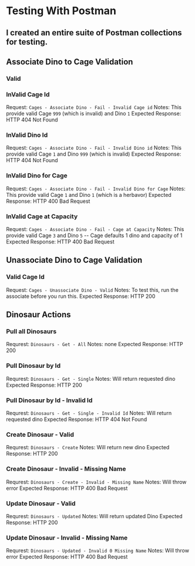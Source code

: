 
# Testing With Postman

## I created an entire suite of Postman collections for testing.


## Associate Dino to Cage Validation

### Valid
<!-- Request: `Cages - Associate Dino - Valid`
Notes: This provide valid Cage `1` and Dino `6`
Expected Response: HTTP 200 -->

### InValid Cage Id
Request: `Cages - Associate Dino - Fail - Invalid Cage id`
Notes: This provide valid Cage `999` (which is invalid) and Dino `1`
Expected Response: HTTP 404 Not Found

### InValid Dino Id
Request: `Cages - Associate Dino - Fail - Invalid Dino id`
Notes: This provide valid Cage `1` and Dino `999` (which is invalid) 
Expected Response: HTTP 404 Not Found

### InValid Dino for Cage
Request: `Cages - Associate Dino - Fail - Invalid Dino for Cage`
Notes: This provide valid Cage `1` and Dino `1` (which is a herbavor) 
Expected Response: HTTP 400 Bad Request


### InValid Cage at Capacity
Request: `Cages - Associate Dino - Fail - Cage at Capacity`
Notes: This provide valid Cage `3` and Dino `5` -- Cage defaults 1 dino and capacity of 1
Expected Response: HTTP 400 Bad Request


## Unassociate Dino to Cage Validation


### Valid Cage Id
Request: `Cages - Unassociate Dino - Valid`
Notes: To test this, run the associate before you run this.
Expected Response: HTTP 200



## Dinosaur Actions

### Pull all Dinosaurs
Requrest: `Dinosaurs - Get - All`
Notes: none
Expected Response: HTTP 200

### Pull Dinosaur by Id
Requrest: `Dinosaurs - Get - Single`
Notes: Will return requested dino
Expected Response: HTTP 200

### Pull Dinosaur by Id - Invalid Id
Requrest: `Dinosaurs - Get - Single - Invalid Id`
Notes: Will return requested dino
Expected Response: HTTP 404 Not Found

### Create Dinosaur - Valid
Requrest: `Dinosaurs - Create`
Notes: Will return new dino
Expected Response: HTTP 200

### Create Dinosaur - Invalid - Missing Name
Requrest: `Dinosaurs - Create - Invalid - Missing Name`
Notes: Will throw error
Expected Response: HTTP 400 Bad Request

### Update Dinosaur - Valid
Requrest: `Dinosaurs - Updated`
Notes: Will return updated Dino
Expected Response: HTTP 200

### Update Dinosaur - Invalid - Missing Name
Requrest: `Dinosaurs - Updated - Invalid 0 Missing Name`
Notes: Will throw error
Expected Response: HTTP 400 Bad Request